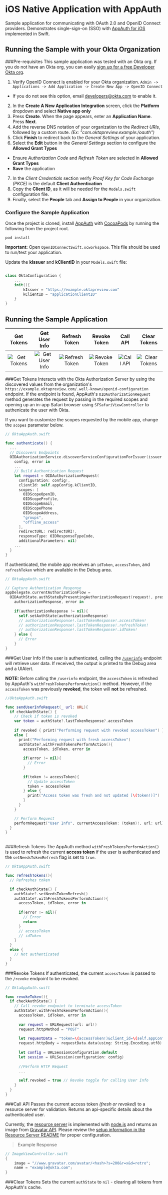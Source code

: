 # iOS Native Application with AppAuth
Sample application for communicating with OAuth 2.0 and OpenID Connect providers. Demonstrates single-sign-on (SSO) with [AppAuth for iOS](https://github.com/openid/AppAuth-iOS) implemented in Swift.

## Running the Sample with your Okta Organization

###Pre-requisites
This sample application was tested with an Okta org. If you do not have an Okta org, you can easily [sign up for a free Developer Okta org](https://www.okta.com/developer/signup/).

1. Verify OpenID Connect is enabled for your Okta organization. `Admin -> Applications -> Add Application -> Create New App -> OpenID Connect`
  - If you do not see this option, email [developers@okta.com](mailto:developers@okta.com) to enable it.
2. In the **Create A New Application Integration** screen, click the **Platform** dropdown and select **Native app only**
3. Press **Create**. When the page appears, enter an **Application Name**. Press **Next**.
4. Add the reverse DNS notation of your organization to the *Redirect URIs*, followed by a custom route. *(Ex: "com.oktapreview.example:/oauth")*
5. Click **Finish** to redirect back to the *General Settings* of your application.
6. Select the **Edit** button in the *General Settings* section to configure the **Allowed Grant Types**
  - Ensure *Authorization Code* and *Refresh Token* are selected in **Allowed Grant Types**
  - **Save** the application
7. In the *Client Credentials* section verify *Proof Key for Code Exchange (PKCE)* is the default **Client Authentication**
8. Copy the **Client ID**, as it will be needed for the `Models.swift` configuration file.
9. Finally, select the **People** tab and **Assign to People** in your organization.

### Configure the Sample Application
Once the project is cloned, install [AppAuth](https://github.com/openid/AppAuth-iOS) with [CocoaPods](https://guides.cocoapods.org/using/getting-started.html) by running the following from the project root.

    pod install
    

**Important:** Open `OpenIDConnectSwift.xcworkspace`. This file should be used to run/test your application.

Update the **kIssuer** and **kClientID** in your `Models.swift` file:
```swift

class OktaConfiguration {
    ...
    init(){
        kIssuer = "https://example.oktapreview.com"
        kClientID = "applicationClientID"   
    }
}
```

## Running the Sample Application


| Get Tokens      | Get User Info  | Refresh Token  | Revoke Token   | Call API       | Clear Tokens   |
| :-------------: |:-------------: |:-------------: |:-------------: |:-------------: |:-------------: |
| ![Get Tokens](https://raw.githubusercontent.com/jmelberg/okta-openidconnect-appauth-sample-swift/master/OpenIDConnectSwift/Assets.xcassets/key_circle.imageset/key.png)| ![Get User Info](https://raw.githubusercontent.com/jmelberg/okta-openidconnect-appauth-sample-swift/master/OpenIDConnectSwift/Assets.xcassets/Reporting.imageset/Reporting.png)| ![Refresh Token](https://raw.githubusercontent.com/jmelberg/okta-openidconnect-appauth-sample-swift/master/OpenIDConnectSwift/Assets.xcassets/refresh.imageset/api_call.png)| ![Revoke Token](https://raw.githubusercontent.com/jmelberg/okta-openidconnect-appauth-sample-swift/master/OpenIDConnectSwift/Assets.xcassets/revoke.imageset/revoke.png) | ![Call API](https://raw.githubusercontent.com/jmelberg/okta-openidconnect-appauth-sample-swift/master/OpenIDConnectSwift/Assets.xcassets/refresh.imageset/api_call.png) | ![Clear Tokens](https://raw.githubusercontent.com/jmelberg/okta-openidconnect-appauth-sample-swift/master/OpenIDConnectSwift/Assets.xcassets/ic_key.imageset/MFA_for_Your_Apps.png)|

###Get Tokens
Interacts with the Okta Authorization Server by using the discovered values from the organization's `https://example.oktapreview.com/.well-known/openid-configuration` endpoint. If the endpoint is found, AppAuth's `OIDAuthorizationRequest` method generates the request by passing in the required scopes and opening up an in-app Safari browser using `SFSafariViewController` to authenicate the user with Okta.

If you want to customize the scopes requested by the mobile app, change the `scopes` parameter below.

```swift
// OktaAppAuth.swift

func authenticate() {
  ...
  // Discovers Endpoints
  OIDAuthorizationService.discoverServiceConfigurationForIssuer(issuer!) {
    config, error in
    ...
    // Build Authentication Request
    let request = OIDAuthorizationRequest(
      configuration: config!,
      clientId: self.appConfig.kClientID,
      scopes: [
        OIDScopeOpenID,
        OIDScopeProfile,
        OIDScopeEmail,
        OIDScopePhone
        OIDScopeAddress,
        "groups",
        "offline_access"
      ],
      redirectURL: redirectURI!,
      responseType: OIDResponseTypeCode,
      additionalParameters: nil)
    ...
  }
}
```
If authenticated, the mobile app receives an `idToken`, `accessToken`, and `refreshToken` which are available in the Debug area. 

``` swift
// OktaAppAuth.swift

// Capture Authentication Response
appDelegate.currentAuthorizationFlow =
  OIDAuthState.authStateByPresentingAuthorizationRequest(request!, presentingViewController: self){
    authorizationResponse, error in
    
    if(authorizationResponse != nil){
      self.setAuthState(authorizationResponse)
      // authorizationResponse!.lastTokenResponse!.accessToken!
      // authorizationResponse!.lastTokenResponse!.refreshToken!
      // authorizationResponse!.lastTokenResponse!.idToken!
    } else {
      // Error
    }
}

```

###Get User Info
If the user is authenticated, calling the [`/userinfo`](http://developer.okta.com/docs/api/resources/oidc#get-user-information) endpoint will retrieve user data. If received, the output is printed to the Debug area and a UIAlert.

**NOTE:** Before calling the `/userinfo` endpoint, the `accessToken` is refreshed by AppAuth's `withFreshTokensPerformAction()` method. However, if the `accessToken` was previously **revoked**, the token will **not** be refreshed.

```swift
//OktaAppAuth.swift

func sendUserInfoRequest(_ url: URL){
  if checkAuthState() {
    // Check if token is revoked
    var token = authState?.lastTokenResponse?.accessToken
    
    if revoked { print("Performing request with revoked accessToken") }
    else {
      print("Performing request with fresh accessToken")
      authState?.withFreshTokensPerformAction(){
        accessToken, idToken, error in
        
        if(error != nil){
          // Error
        }
        
        if(token != accessToken){
          // Update accessToken
          token = accessToken
        } else {
          print("Access token was fresh and not updated [\(token!)]")
        }
      }
    }

    // Perform Request
    performRequest("User Info", currentAccessToken: (token)!, url: url)
  }
}
    
```

###Refresh Tokens
The AppAuth method `withFreshTokensPerformAction()` is used to refresh the current **access token** if the user is authenticated and the `setNeedsTokenRefresh` flag is set to `true`.
```swift
// OktaAppAuth.swift

func refreshTokens(){
  // Refreshes token

  if checkAuthState() {
    authState?.setNeedsTokenRefresh()
    authState?.withFreshTokensPerformAction(){
      accessToken, idToken, error in
      
      if(error != nil){
        // Error
        return
      }
      // accessToken
      // idToken
    }
  }
  else {
    // Not authenticated
  }
}

```

###Revoke Tokens
If authenticated, the current `accessToken` is passed to the `/revoke` endpoint to be revoked.

```swift
// OktaAppAuth.swift

func revokeToken(){
  if checkAuthState() {
    // Call revoke endpoint to terminate accessToken
    authState?.withFreshTokensPerformAction(){
      accessToken, idToken, error in
      
      var request = URLRequest(url: url!)
      request.httpMethod = "POST"
                
      let requestData = "token=\(accessToken!)&client_id=\(self.appConfig.kClientID)"
      request.httpBody = requestData.data(using: String.Encoding.utf8)
                
      let config = URLSessionConfiguration.default
      let session = URLSession(configuration: config)
      
      //Perform HTTP Request
      ...
      
      self.revoked = true // Revoke toggle for calling User Info
    }
  }
}

```

###Call API
Passes the current access token *(fresh or revoked)* to a resource server for validation. Returns an api-specific details about the authenticated user.

Currently, the [resource server](https://github.com/jmelberg/oauth-resource-server) is implemented with [node.js](https://nodejs.org/en/) and returns an image from [Gravatar API](https://en.gravatar.com/site/implement/). Please review the [setup information in the Resource Server README](https://github.com/jmelberg/oauth-resource-server/blob/master/README.md) for proper configuration.

> Example Response

```swift
// ImageViewController.swift
{
    image = "//www.gravatar.com/avatar/<hash>?s=200&r=x&d=retro";
    name = "example@okta.com";
}
```

###Clear Tokens
Sets the current `authState` to `nil` - clearing all tokens from AppAuth's cache.

